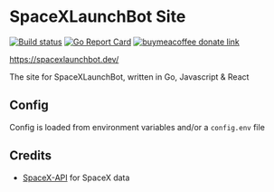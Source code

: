 # SpaceXLaunchBot Site

[![Build status](https://github.com/SpaceXLaunchBot/site/workflows/CI/badge.svg)](https://github.com/SpaceXLaunchBot/site/actions)
[![Go Report Card](https://goreportcard.com/badge/github.com/SpaceXLaunchBot/site)](https://goreportcard.com/report/github.com/SpaceXLaunchBot/site)
[![buymeacoffee donate link](https://img.shields.io/badge/Donate-Beer-FFDD00.svg?style=flat&colorA=35383d)](https://www.buymeacoffee.com/psidex)

https://spacexlaunchbot.dev/

The site for SpaceXLaunchBot, written in Go, Javascript & React

## Config

Config is loaded from environment variables and/or a `config.env` file

## Credits

- [SpaceX-API](https://github.com/r-spacex/SpaceX-API) for SpaceX data
